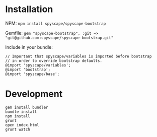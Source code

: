 # Installation

NPM:
`npm install spyscape/spyscape-bootstrap`

Gemfile:
`gem "spyscape-bootstrap", :git => "git@github.com:spyscape/spyscape-bootstrap.git"`

Include in your bundle:

```
// Important that spyscape/variables is imported before bootstrap
// in order to override bootstrap defaults.
@import 'spyscape/variables';
@import 'bootstrap';
@import 'spyscape/base';
```


# Development

```
gem install bundler
bundle install
npm install
grunt
open index.html
grunt watch
```
